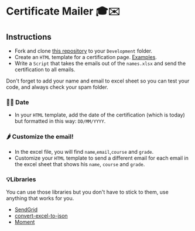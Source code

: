# Certificate Mailer 🎓✉️

## Instructions

- Fork and clone [this repository](https://github.com/JoinCODED/Task-JS-Email-Script) to your `Development` folder.
- Create an `HTML` template for a certification page. [Examples](https://www.google.com/search?q=html+certification&sxsrf=APq-WBtldQ36xE9ER75MggEvBjAlxqmbag:1648889267097&source=lnms&tbm=isch&sa=X&ved=2ahUKEwia7qeY__T2AhWJTcAKHRsPCPAQ_AUoAXoECAEQAw&biw=1720&bih=654&dpr=2).
- Write a `Script` that takes the emails out of the `names.xlsx` and send the certification to all emails.

Don't forget to add your name and email to excel sheet so you can test your code, and always check your spam folder.

### 🤼‍♂️ Date

- In your `HTML` template, add the date of the certification (which is today) but formatted in this way: `DD/MM/YYYY`.

### 🌶 Customize the email!

- In the excel file, you will find `name`,`email`,`course` and `grade`.
- Customize your `HTML` template to send a different email for each email in the excel sheet that shows his `name`, `course` and `grade`.

### 💡Libraries 

You can use those libraries but you don't have to stick to them, use anything that works for you.

- [SendGrid](https://sendgrid.com/)
- [convert-excel-to-json](https://www.npmjs.com/package/convert-excel-to-json)
- [Moment](https://www.npmjs.com/package/moment)
